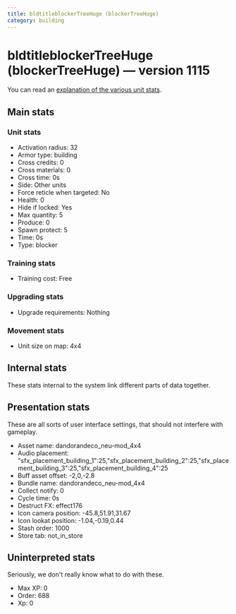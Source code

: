 ```yaml
---
title: bldtitleblockerTreeHuge (blockerTreeHuge)
category: building
---
```


# bldtitleblockerTreeHuge (blockerTreeHuge) — version 1115

You can read an [explanation  of the various unit stats](unitexplained.md).

## Main stats

### Unit stats

  * Activation radius: 32
  * Armor type: building
  * Cross credits: 0
  * Cross materials: 0
  * Cross time: 0s
  * Side: Other units
  * Force reticle when targeted: No
  * Health: 0
  * Hide if locked: Yes
  * Max quantity: 5
  * Produce: 0
  * Spawn protect: 5
  * Time: 0s
  * Type: blocker

### Training stats

  * Training cost: Free

### Upgrading stats

  * Upgrade requirements: Nothing

### Movement stats

  * Unit size on map: 4x4

## Internal stats

These stats internal to the system link different parts of data together.


## Presentation stats

These are all sorts of user interface settings, that should not interfere with gameplay.

  * Asset name: dandorandeco_neu-mod_4x4
  * Audio placement: "sfx_placement_building_1":25,"sfx_placement_building_2":25,"sfx_placement_building_3":25,"sfx_placement_building_4":25
  * Buff asset offset: -2,0,-2.8
  * Bundle name: dandorandeco_neu-mod_4x4
  * Collect notify: 0
  * Cycle time: 0s
  * Destruct FX: effect176
  * Icon camera position: -45.8,51.91,31.67
  * Icon lookat position: -1.04,-0.19,0.44
  * Stash order: 1000
  * Store tab: not_in_store

## Uninterpreted stats

Seriously, we don't really know what to do with these.

  * Max XP: 0
  * Order: 688
  * Xp: 0

